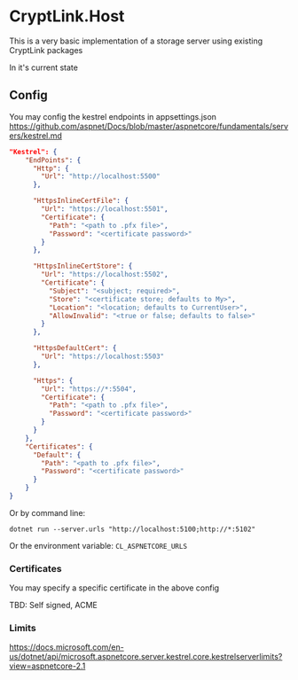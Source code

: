 # CryptLink.Host
This is a very basic implementation of a storage server using existing CryptLink packages

In it's current state 

## Config
You may config the kestrel endpoints in appsettings.json
https://github.com/aspnet/Docs/blob/master/aspnetcore/fundamentals/servers/kestrel.md



``` json
"Kestrel": {
    "EndPoints": {
      "Http": {
        "Url": "http://localhost:5500"
      },

      "HttpsInlineCertFile": {
        "Url": "https://localhost:5501",
        "Certificate": {
          "Path": "<path to .pfx file>",
          "Password": "<certificate password>"
        }
      },

      "HttpsInlineCertStore": {
        "Url": "https://localhost:5502",
        "Certificate": {
          "Subject": "<subject; required>",
          "Store": "<certificate store; defaults to My>",
          "Location": "<location; defaults to CurrentUser>",
          "AllowInvalid": "<true or false; defaults to false>"
        }
      },

      "HttpsDefaultCert": {
        "Url": "https://localhost:5503"
      },

      "Https": {
        "Url": "https://*:5504",
        "Certificate": {
          "Path": "<path to .pfx file>",
          "Password": "<certificate password>"
        }
      }
    },
    "Certificates": {
      "Default": {
        "Path": "<path to .pfx file>",
        "Password": "<certificate password>"
      }
    }
}
```

Or by command line: 

`dotnet run --server.urls "http://localhost:5100;http://*:5102"`

Or the environment variable: `CL_ASPNETCORE_URLS`

### Certificates
You may specify a specific certificate in the above config

TBD: Self signed, ACME

### Limits
https://docs.microsoft.com/en-us/dotnet/api/microsoft.aspnetcore.server.kestrel.core.kestrelserverlimits?view=aspnetcore-2.1